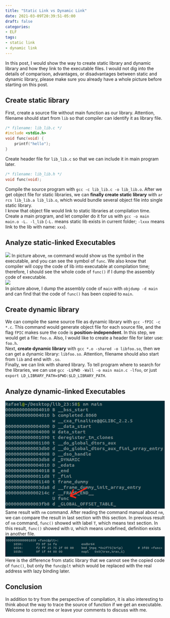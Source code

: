 ```yaml
---
title: "Static Link vs Dynamic Link"
date: 2021-03-09T20:39:51-05:00
draft: false
categories:
- ELF
tags:
- static link
- dynamic link
---
```


In this post, I would show the way to create static library and dynamic library and how they link to the executable files. I would not dig into the details of comparison, advantages, or disadvantages between static and dynamic library, please make sure you already have a whole picture before starting on this post.

## Create static library
First, create a source file without main function as our library. Attention, filename should start from `lib` so that compiler can identify it as library file.
```c
/* filename: lib_lib.c */
#include <stdio.h>
void func(void) {
    printf("hello");
}
```
Create header file for `lib_lib.c` so that we can include it in main program later.
```c
/* filename: lib_lib.h */
void func(void);
```
Compile the source program with `gcc -c lib_lib.c -o lib_lib.o`. After we get object file for static libraries, we can **finally create static library** with `ar rcs lib_lib.a lib_lib.o`, which would bundle several object file into single static library.  
I know that object file would link to static libraries at compilation time. Create a main program, and let compiler do it for us with `gcc -o main main.o -L. -l_lib` (`-L.` means static lib exists in current folder; `-lxxx` means link to the lib with name: `xxx`).

## Analyze static-linked Executables
![](/3-9-21/static-lib.png)
In picture above, `nm` command would show us the symbol in the executable, and you can see the symbol of `func`. We also know that compiler will copy the code of lib into executable at compilation time; therefore, I should see the whole code of `func()` if I dump the assembly code of executable.  
![](/3-9-21/static-lib-asm.png)  
In picture above, I dump the assembly code of `main` with `objdump -d main` and can find that the code of `func()` has been copied to `main`.

## Create dynamic library
We can compile the same source file as dynamic library with `gcc -fPIC -c *.c`. This command would generate object file for each source file, and the flag `fPIC` makes sure the code is **position-independent**. In this step, we would get a file: `foo.o`. Also, I would like to create a header file for later use: `foo.h`.  
Next, **create dynamic library** with `gcc *.o -shared -o libfoo.so`, then we can get a dynamic library: `libfoo.so`. Attention, filename should also start from `lib` and end with `.so`.  
Finally, we can link with shared library. To tell program where to search for the libraries, we can use `gcc -L$PWD -Wall -o main main.c -lfoo`, or just `export LD_LIBRARY_PATH=$PWD:$LD_LIBRARY_PATH`.

## Analyze dynamic-linked Executables
![](/static/3-9-21/dynamic-lib.png)  
Same result with `nm` command. After reading the command manual about `nm`, we can compare the result in last section with this section. In previous result of `nm` command, `func()` showed with label `T`, which means text section. In this result, `func()` showed with `U`, which means undefined, definition exists in another file.
![](/static/3-9-21/dynamic-lib-asm.png)
Here is the difference from static library that we cannot see the copied code of `func()`, but only the `func@plt` which would be replaced with the real address with lazy binding later.

## Conclusion
In addition to try from the perspective of compilation, it is also interesting to think about the way to trace the source of function if we get an executable. Welcome to correct me or leave your comments to discuss with me.